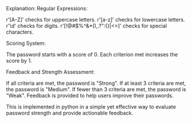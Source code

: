 Explanation:
Regular Expressions:

r'[A-Z]' checks for uppercase letters.
r'[a-z]' checks for lowercase letters.
r'\d' checks for digits.
r'[!@#$%^&*(),.?":{}|<>]' checks for special characters.

Scoring System:

The password starts with a score of 0.
Each criterion met increases the score by 1.

Feedback and Strength Assessment:

If all criteria are met, the password is "Strong".
If at least 3 criteria are met, the password is "Medium".
If fewer than 3 criteria are met, the password is "Weak".
Feedback is provided to help users improve their passwords.

This is implemented in python in a simple yet effective way to evaluate password strength and provide actionable feedback.
